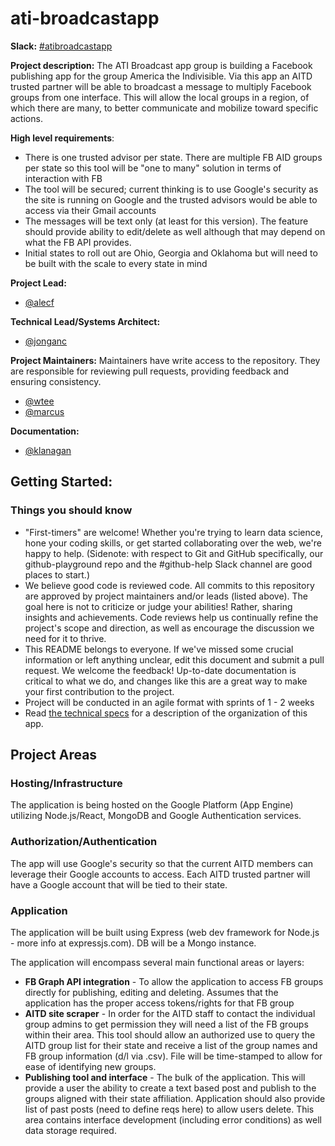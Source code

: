 # ati-broadcastapp

**Slack:** [#atibroadcastapp](https://datafordemocracy.slack.com/messages/C4VTQ2G4U/)

**Project description:** The ATI Broadcast app group is building a Facebook publishing app for the group America the Indivisible. Via this app an AITD trusted partner will be able to broadcast a message to multiply Facebook groups from one interface. This will allow the local groups in a region, of which there are many, to better communicate and mobilize toward specific actions.

**High level requirements**:
+ There is one trusted advisor per state. There are multiple FB AID groups per state so this tool will be "one to many" solution in terms of interaction with FB
+ The tool will be secured; current thinking is to use Google's security as the site is running on Google and the trusted advisors would be able to access via their Gmail accounts
+ The messages will be text only (at least for this version). The feature should provide ability to edit/delete as well although that may depend on what the FB API provides. 
+ Initial states to roll out are Ohio, Georgia and Oklahoma but will need to be built with the scale to every state in mind

**Project Lead:**
+ [@alecf](https://datafordemocracy.slack.com/messages/@alecf/)

**Technical Lead/Systems Architect:**
+ [@jonganc](https://datafordemocracy.slack.com/messages/@jonganc)

**Project Maintainers:** Maintainers have write access to the repository. They are responsible for reviewing pull requests, providing feedback and ensuring consistency.
+ [@wtee](https://datafordemocracy.slack.com/messages/@wtee)
+ [@marcus](https://datafordemocracy.slack.com/messages/@marcus)

**Documentation:**
+ [@klanagan](https://datafordemocracy.slack.com/messages/@kflanagan)

## Getting Started:
### Things you should know

+ "First-timers" are welcome! Whether you're trying to learn data science, hone your coding skills, or get started collaborating over the web, we're happy to help. (Sidenote: with respect to Git and GitHub specifically, our github-playground repo and the #github-help Slack channel are good places to start.)
+ We believe good code is reviewed code. All commits to this repository are approved by project maintainers and/or leads (listed above). The goal here is not to criticize or judge your abilities! Rather, sharing insights and achievements. Code reviews help us continually refine the project's scope and direction, as well as encourage the discussion we need for it to thrive.
+ This README belongs to everyone. If we've missed some crucial information or left anything unclear, edit this document and submit a pull request. We welcome the feedback! Up-to-date documentation is critical to what we do, and changes like this are a great way to make your first contribution to the project.
+ Project will be conducted in an agile format with sprints of 1 - 2 weeks
+ Read [the technical specs](TECHNICAL.md) for a description of the organization of this app.

## Project Areas
### Hosting/Infrastructure
The application is being hosted on the Google Platform (App Engine) utilizing Node.js/React, MongoDB and Google Authentication services. 

### Authorization/Authentication
The app will use Google's security so that the current AITD members can leverage their Google accounts to access. Each AITD trusted partner will have a Google account that will be tied to their state. 

### Application
The application will be built using Express (web dev framework for Node.js - more info at expressjs.com). DB will be a Mongo instance. 

The application will encompass several main functional areas or layers:
+ **FB Graph API integration** - To allow the application to access FB groups directly for publishing, editing and deleting. Assumes that the application has the proper access tokens/rights for that FB group
+ **AITD site scraper** - In order for the AITD staff to contact the individual group admins to get permission they will need a list of the FB groups within their area. This tool should allow an authorized use to query the AITD group list for their state and receive a list of the group names and FB group information (d/l via .csv). File will be time-stamped to allow for ease of identifying new groups.   
+ **Publishing tool and interface** - The bulk of the application. This will provide a user the ability to create a text based post and publish to the groups aligned with their state affiliation. Application should also provide list of past posts (need to define reqs here) to allow users delete. This area contains interface development (including error conditions) as well data storage required. 
